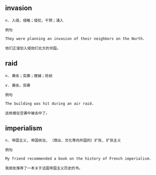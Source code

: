 ## invasion
```
n. 入侵，侵略；侵犯，干预；涌入

例句

They were planning an invasion of their neighbors on the North.

他们正谋划入侵他们北方的邻国。
```
## raid
```
n. 袭击；突袭；搜捕；抢劫

v. 袭击，突袭

例句

The building was hit during an air raid.

这栋楼在空袭中被击中了。
```
## imperialism
```
n. 帝国主义, 帝国统治, （商业、文化等向外国的）扩张, 扩张主义

例句

My friend recommended a book on the history of French imperialism.

我朋友推荐了一本关于法国帝国主义历史的书。
```